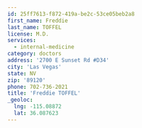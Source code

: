 ```yaml
---
id: 25ff7613-f872-419a-be2c-53ce05beb2a8
first_name: Freddie
last_name: TOFFEL
license: M.D.
services:
  - internal-medicine
category: doctors
address: '2700 E Sunset Rd #D34'
city: 'Las Vegas'
state: NV
zip: '89120'
phone: 702-736-2021
title: 'Freddie TOFFEL'
_geoloc:
  lng: -115.08872
  lat: 36.087623
---
```

